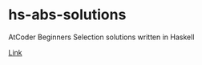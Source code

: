 # hs-abs-solutions
AtCoder Beginners Selection solutions written in Haskell 

[Link](https://atcoder.jp/contests/abs) 
